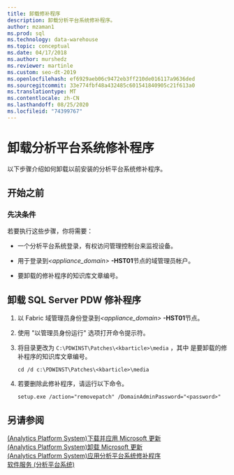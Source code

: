 ```yaml
---
title: 卸载修补程序
description: 卸载分析平台系统修补程序。
author: mzaman1
ms.prod: sql
ms.technology: data-warehouse
ms.topic: conceptual
ms.date: 04/17/2018
ms.author: murshedz
ms.reviewer: martinle
ms.custom: seo-dt-2019
ms.openlocfilehash: ef6929aeb06c9472eb3ff210de016117a9636ded
ms.sourcegitcommit: 33e774fbf48a432485c601541840905c21f613a0
ms.translationtype: MT
ms.contentlocale: zh-CN
ms.lasthandoff: 08/25/2020
ms.locfileid: "74399767"
---
```

# <a name="uninstall-analytics-platform-system-hotfixes"></a>卸载分析平台系统修补程序 
以下步骤介绍如何卸载以前安装的分析平台系统修补程序。  
  
## <a name="before-you-begin"></a>开始之前  
  
### <a name="prerequisites"></a>先决条件  
若要执行这些步骤，你将需要：  
  
-   一个分析平台系统登录，有权访问管理控制台来监视设备。  
  
-   用于登录到<em><appliance_domain></em> **-HST01**节点的域管理员帐户。  
  
-   要卸载的修补程序的知识库文章编号。  
  
## <a name="to-uninstall-a-sql-server-pdw-hotfix"></a><a name="HowToUninstallPDW"></a>卸载 SQL Server PDW 修补程序  
  
1.  以 Fabric 域管理员身份登录到<em><appliance_domain></em> **-HST01**节点。  
  
2.  使用 "以管理员身份运行" 选项打开命令提示符。  
  
3.  将目录更改为 `C:\PDWINST\Patches\<kbarticle>\media` ，其中 *<kbarticle>* 是要卸载的修补程序的知识库文章编号。  
  
    ```  
    cd /d c:\PDWINST\Patches\<kbarticle>\media  
    ```  
  
4.  若要删除此修补程序，请运行以下命令。  
  
    ```  
    setup.exe /action="removepatch" /DomainAdminPassword="<password>"  
    ```  
  
## <a name="see-also"></a>另请参阅  
[&#40;Analytics Platform System&#41;下载并应用 Microsoft 更新 ](download-and-apply-microsoft-updates.md)  
[&#40;Analytics Platform System&#41;卸载 Microsoft 更新 ](uninstall-microsoft-updates.md)  
[&#40;Analytics Platform System&#41;应用分析平台系统修补程序 ](apply-analytics-platform-system-hotfixes.md)  
[软件服务 &#40;分析平台系统&#41;](software-servicing.md)  
  
